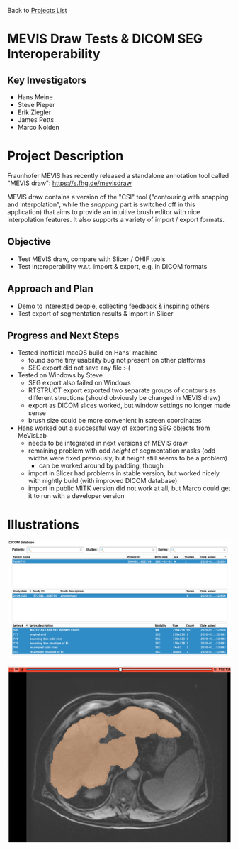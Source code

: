 Back to [Projects List](../../README.md#ProjectsList)

# MEVIS Draw Tests & DICOM SEG Interoperability

## Key Investigators

- Hans Meine
- Steve Pieper
- Erik Ziegler
- James Petts
- Marco Nolden

# Project Description

Fraunhofer MEVIS has recently released a standalone annotation tool called "MEVIS draw": https://s.fhg.de/mevisdraw

MEVIS draw contains a version of the "CSI" tool ("contouring with snapping and interpolation", while the *snapping* part is switched off in this application) that aims to provide an intuitive brush editor with nice interpolation features. It also supports a variety of import / export formats.

## Objective

* Test MEVIS draw, compare with Slicer / OHIF tools
* Test interoperability w.r.t. import & export, e.g. in DICOM formats

## Approach and Plan

* Demo to interested people, collecting feedback & inspiring others
* Test export of segmentation results & import in Slicer

## Progress and Next Steps

* Tested inofficial macOS build on Hans' machine
  * found some tiny usability bug not present on other platforms
  * SEG export did not save any file :-(
* Tested on Windows by Steve
  * SEG export also failed on Windows
  * RTSTRUCT export exported two separate groups of contours as   different structions (should obviously be changed in MEVIS draw)
  * export as DICOM slices worked, but window settings no longer made sense
  * brush size could be more convenient in screen coordinates
* Hans worked out a successful way of exporting SEG objects from MeVisLab
  * needs to be integrated in next versions of MEVIS draw
  * remaining problem with odd *height* of segmentation masks (odd widths were fixed previously, but height still seems to be a problem)
    * can be worked around by padding, though
  * import in Slicer had problems in stable version, but worked nicely with nightly build (with improved DICOM database)
  * import in public MITK version did not work at all, but Marco could get it to run with a developer version

# Illustrations

![different SEG files listed in CTK DICOM Browser](MeVisLab_SEG_in_CTK_DICOMDatabase.png)

![MeVisLab-exported segmentation overlaid in Slicer](MeVisLab_SEG_in_Slicer.png)